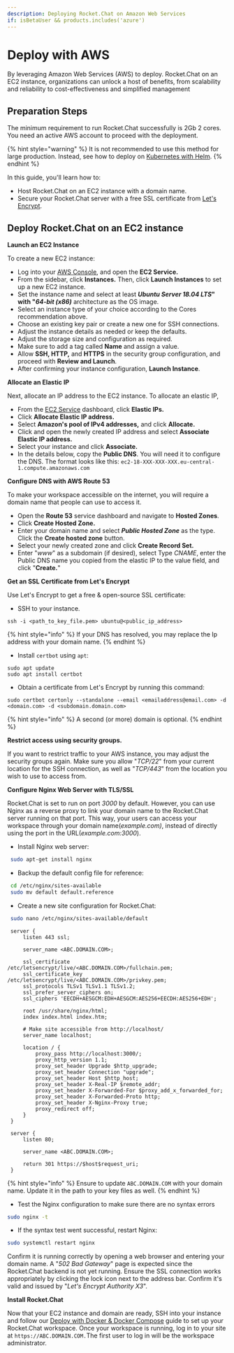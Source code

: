 ```yaml
---
description: Deploying Rocket.Chat on Amazon Web Services
if: isBetaUser && products.includes('azure')
---
```


# Deploy with AWS

By leveraging Amazon Web Services (AWS) to deploy. Rocket.Chat on an EC2 instance, organizations can unlock a host of benefits, from scalability and reliability to cost-effectiveness and simplified management

## Preparation Steps

The minimum requirement to run Rocket.Chat successfully is 2Gb 2 cores. You need an active AWS account to proceed with the deployment.

{% hint style="warning" %}
&#x20;It is not recommended to use this method for large production. Instead, see how to deploy on [Kubernetes with Helm](https://docs.rocket.chat/deploy/prepare-for-your-deployment/rapid-deployment-methods/helm).
{% endhint %}

In this guide, you'll learn how to:

* Host Rocket.Chat on an EC2 instance with a domain name.
* Secure your  Rocket.Chat server with a free SSL certificate from [Let's Encrypt](https://letsencrypt.org/).

## Deploy Rocket.Chat on an EC2 instance

**Launch an EC2 Instance**

To create a new EC2 instance:

* Log into your [AWS Console](https://console.aws.amazon.com/), and open the **EC2 Service.**
* From the sidebar, click **Instances.** Then, click **Launch Instances** to set up a new EC2 instance.
* Set the instance name and select at least _**Ubuntu Server 18.04 LTS**_**" with "**_**64-bit (x86)**_ architecture as the OS image.
* Select an instance type of your choice according to the Cores recommendation above.
* Choose an existing key pair or create a new one for SSH connections.
* Adjust the instance details as needed or keep the defaults.
* Adjust the storage size and configuration as required.
* Make sure to add a tag called **Name** and assign a value.
* Allow **SSH, HTTP,** and **HTTPS** in the security group configuration, and proceed with **Review and Launch**.
* After confirming your instance configuration, **Launch Instance**.

**Allocate an Elastic IP**

Next, allocate an IP address to the EC2 instance. To allocate an elastic IP,

* From the [EC2 Service](https://signin.aws.amazon.com/signin?redirect\_uri=https%3A%2F%2Fconsole.aws.amazon.com%2Fec2%2Fv2%2Fhome%3Fstate%3DhashArgs%2523%26isauthcode%3Dtrue\&client\_id=arn%3Aaws%3Aiam%3A%3A015428540659%3Auser%2Fec2\&forceMobileApp=0\&code\_challenge=9eFrxS4u\_-ut1PIoNw1-Cx5EmHMwRGaqLYRat\_RnBGE\&code\_challenge\_method=SHA-256) dashboard, click **Elastic IPs.**
* Click **Allocate Elastic IP address.**
* Select **Amazon's pool of IPv4 addresses,** and click **Allocate.**
* Click and open the newly created IP address and select **Associate Elastic IP address.**
* Select your instance and click **Associate.**
* In the details below, copy the **Public DNS**. You will need it to configure the DNS. The format looks like this: `ec2-18-XXX-XXX-XXX.eu-central-1.compute.amazonaws.com`

**Configure DNS with AWS Route 53**

To make your workspace accessible on the internet, you will require a domain name that people can use to access it.

* Open the **Route 53** service dashboard and navigate to **Hosted Zones**.
* Click **Create Hosted Zone.**
* Enter your domain name and select _**Public Hosted Zone**_ as the type. Click the **Create hosted zone** button.
* Select your newly created zone and click **Create Record Set.**
* Enter "_www_" as a subdomain (if desired), select Type _CNAME_, enter the Public DNS name you copied from the elastic IP to the value field, and click "**Create.**"

**Get an SSL Certificate from Let's Encrypt**

Use Let's Encrypt to get a free & open-source SSL certificate:

* SSH to your instance.

```
ssh -i <path_to_key_file.pem> ubuntu@<public_ip_address>
```

{% hint style="info" %}
If your DNS has resolved, you may replace the Ip address with your domain name.
{% endhint %}

* Install `certbot` using `apt`:

```
sudo apt update
sudo apt install certbot
```

* Obtain a certificate from Let's Encrypt by running this command:

```
sudo certbot certonly --standalone --email <emailaddress@email.com> -d <domain.com> -d <subdomain.domain.com>
```

{% hint style="info" %}
A second (or more) domain is optional.
{% endhint %}

**Restrict access using security groups.**

If you want to restrict traffic to your AWS instance, you may adjust the security groups again. Make sure you allow "_TCP/22_" from your current location for the SSH connection, as well as "_TCP/443_" from the location you wish to use to access from.

**Configure Nginx Web Server with TLS/SSL**

Rocket.Chat is set to run on port _3000_ by default. However, you can use Nginx as a reverse proxy to link your domain name to the Rocket.Chat server running on that port. This way, your users can access your workspace through your domain name(_example.com)_, instead of directly using the port in the URL(_example.com:3000_).

* Install Nginx web server:

```bash
 sudo apt-get install nginx
```

* Backup the default config file for reference:

```bash
 cd /etc/nginx/sites-available
 sudo mv default default.reference
```

* Create a new site configuration for Rocket.Chat:

```bash
 sudo nano /etc/nginx/sites-available/default
```

```nginx
 server {
     listen 443 ssl;

     server_name <ABC.DOMAIN.COM>;

     ssl_certificate /etc/letsencrypt/live/<ABC.DOMAIN.COM>/fullchain.pem;
     ssl_certificate_key /etc/letsencrypt/live/<ABC.DOMAIN.COM>/privkey.pem;
     ssl_protocols TLSv1 TLSv1.1 TLSv1.2;
     ssl_prefer_server_ciphers on;
     ssl_ciphers 'EECDH+AESGCM:EDH+AESGCM:AES256+EECDH:AES256+EDH';

     root /usr/share/nginx/html;
     index index.html index.htm;

     # Make site accessible from http://localhost/
     server_name localhost;

     location / {
         proxy_pass http://localhost:3000/;
         proxy_http_version 1.1;
         proxy_set_header Upgrade $http_upgrade;
         proxy_set_header Connection "upgrade";
         proxy_set_header Host $http_host;
         proxy_set_header X-Real-IP $remote_addr;
         proxy_set_header X-Forwarded-For $proxy_add_x_forwarded_for;
         proxy_set_header X-Forwarded-Proto http;
         proxy_set_header X-Nginx-Proxy true;
         proxy_redirect off;
     }
 }

 server {
     listen 80;

     server_name <ABC.DOMAIN.COM>;

     return 301 https://$host$request_uri;
 }
```

{% hint style="info" %}
Ensure to update `ABC.DOMAIN.COM` with your domain name. Update it in the path to your key files as well.
{% endhint %}

* Test the Nginx configuration to make sure there are no syntax errors

```bash
sudo nginx -t
```

* If the syntax test went successful, restart Nginx:

```bash
sudo systemctl restart nginx
```

Confirm it is running correctly by opening a web browser and entering your domain name. A "_502 Bad Gateway_" page is expected since the Rocket.Chat backend is not yet running. Ensure the SSL connection works appropriately by clicking the lock icon next to the address bar. Confirm it's valid and issued by "_Let's Encrypt Authority X3_".

**Install Rocket.Chat**

Now that your EC2 instance and domain are ready, SSH into your instance and follow our [Deploy with Docker & Docker Compose](deploy-with-docker-and-docker-compose.md) guide to set up your Rocket.Chat workspace. Once your workspace is running, log in to your site at `https://ABC.DOMAIN.COM.`The first user to log in will be the workspace administrator.
